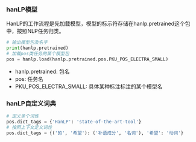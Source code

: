 ### hanLP模型
HanLP的工作流程是先加载模型，模型的标示符存储在hanlp.pretrained这个包中，按照NLP任务归类。
```python
# 输出模型包及名字
print(hanlp.pretrained)
# 加载pos类任务的某个模型包
pos = hanlp.load(hanlp.pretrained.pos.PKU_POS_ELECTRA_SMALL)
```
- hanlp.pretrained: 包名
- pos: 任务名
- PKU_POS_ELECTRA_SMALL: 具体某种标注标注的某个模型名


### hanLP自定义词典
```python
# 定义单个词性
pos.dict_tags = {'HanLP': 'state-of-the-art-tool'}
# 按照上下文定义词性
pos.dict_tags = {('的', '希望'): ('补语成分', '名词'), '希望': '动词'}

